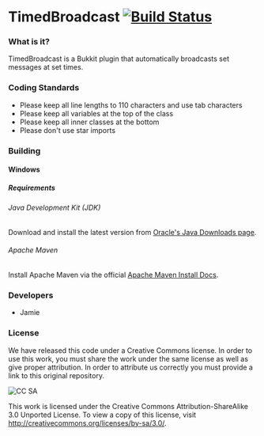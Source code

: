 TimedBroadcast [![Build Status](https://travis-ci.org/Lexteam/TimedBroadcast.svg?branch=master)](https://travis-ci.org/Lexteam/TimedBroadcast)
============

### What is it?
TimedBroadcast is a Bukkit plugin that automatically broadcasts set messages at set times.

### Coding Standards

+ Please keep all line lengths to 110 characters and use tab characters
+ Please keep all variables at the top of the class
+ Please keep all inner classes at the bottom
+ Please don't use star imports

### Building

#### Windows

##### Requirements

###### Java Development Kit (JDK)

Download and install the latest version from [Oracle's Java Downloads page](http://www.oracle.com/technetwork/java/javase/downloads/jdk7-downloads-1880260.html).

###### Apache Maven

Install Apache Maven via the official [Apache Maven Install Docs](http://maven.apache.org/download.cgi#Installation).

### Developers

+ Jamie

### License

We have released this code under a Creative Commons license. In order to use this work, you must share the work under the same license as well as give proper attribution. In order to attribute us correctly you must provide a link to this original repository.

![CC SA](http://i.creativecommons.org/l/by-sa/3.0/88x31.png)

This work is licensed under the Creative Commons Attribution-ShareAlike 3.0 Unported License. To view a copy of this license, visit http://creativecommons.org/licenses/by-sa/3.0/.